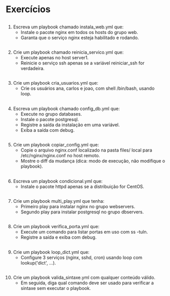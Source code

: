 # Exercícios

##
1. Escreva um playbook chamado instala_web.yml que:
   - Instale o pacote nginx em todos os hosts do grupo web.
   - Garanta que o serviço nginx esteja habilitado e rodando.

##
2. Crie um playbook chamado reinicia_servico.yml que:
    - Execute apenas no host server1.
    - Reinicie o serviço ssh apenas se a variável reiniciar_ssh for verdadeira.

##
3. Crie um playbook cria_usuarios.yml que:
    - Crie os usuários ana, carlos e joao, com shell /bin/bash, usando loop.

##
4. Escreva um playbook chamado config_db.yml que:
    - Execute no grupo databases.
    - Instale o pacote postgresql.
    - Registre a saída da instalação em uma variável.
    - Exiba a saída com debug.

##
5. Crie um playbook copiar_config.yml que:
    - Copie o arquivo nginx.conf localizado na pasta files/ local para /etc/nginx/nginx.conf no host remoto.
    - Mostre o diff da mudança (dica: modo de execução, não modifique o playbook).

##
6. Escreva um playbook condicional.yml que:
    - Instale o pacote httpd apenas se a distribuição for CentOS.

##
7. Crie um playbook multi_play.yml que tenha:
    - Primeiro play para instalar nginx no grupo webservers.
    - Segundo play para instalar postgresql no grupo dbservers.

##
8. Crie um playbook verifica_porta.yml que:
    - Execute um comando para listar portas em uso com ss -tuln.
    - Registre a saída e exiba com debug.

##
9. Crie um playbook loop_dict.yml que:
    - Configure 3 serviços (nginx, sshd, cron) usando loop com lookup('dict', ...).

##
10. Crie um playbook valida_sintaxe.yml com qualquer conteúdo válido.
    - Em seguida, diga qual comando deve ser usado para verificar a sintaxe sem executar o playbook.